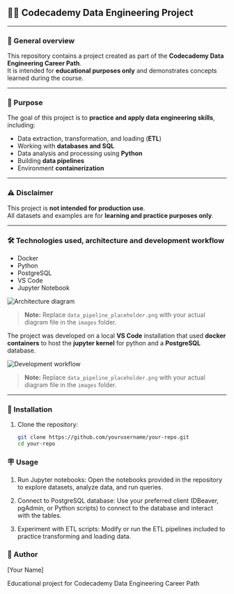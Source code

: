 ## 🧑‍💻 Codecademy Data Engineering Project 

---
### 📖 General overview
This repository contains a project created as part of the **Codecademy Data Engineering Career Path**.  
It is intended for **educational purposes only** and demonstrates concepts learned during the course.

---

### 📝 Purpose
The goal of this project is to **practice and apply data engineering skills**, including:

- Data extraction, transformation, and loading (**ETL**)
- Working with **databases and SQL**
- Data analysis and processing using **Python**
- Building **data pipelines**
- Environment **containerization**

---

### ⚠️ Disclaimer
This project is **not intended for production use**.  
All datasets and examples are for **learning and practice purposes only**.

---

### 🛠️ Technologies used, architecture and development workflow
- Docker
- Python
- PostgreSQL  
- VS Code
- Jupyter Notebook  

![Architecture diagram](images/data_pipeline_placeholder.png)

> **Note:** Replace `data_pipeline_placeholder.png` with your actual diagram file in the `images` folder.


The project was developed on a local **VS Code** installation that used **docker containers** to host the **jupyter kernel** for python and a **PostgreSQL** database.

![Development workflow](images/data_pipeline_placeholder.png)

> **Note:** Replace `data_pipeline_placeholder.png` with your actual diagram file in the `images` folder.

---

### 📂 Installation
1. Clone the repository:
   ```bash
   git clone https://github.com/yourusername/your-repo.git
   cd your-repo
   ```

### 🪧 Usage


1. Run Jupyter notebooks: Open the notebooks provided in the repository to explore datasets, analyze data, and run queries.

2. Connect to PostgreSQL database: Use your preferred client (DBeaver, pgAdmin, or Python scripts) to connect to the database and interact with the tables.

3. Experiment with ETL scripts: Modify or run the ETL pipelines included to practice transforming and loading data.


### 👤 Author

[Your Name]

Educational project for Codecademy Data Engineering Career Path